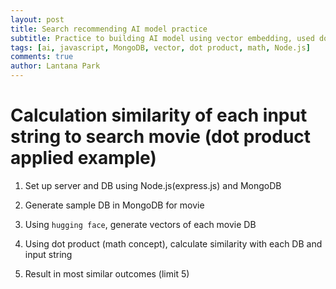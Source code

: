 ```yaml
---
layout: post
title: Search recommending AI model practice
subtitle: Practice to building AI model using vector embedding, used dot product for similarity
tags: [ai, javascript, MongoDB, vector, dot product, math, Node.js]
comments: true
author: Lantana Park
---
```


# Calculation similarity of each input string to search movie (dot product applied example)

1. Set up server and DB using Node.js(express.js) and MongoDB

2. Generate sample DB in MongoDB for movie

3. Using `hugging face`, generate vectors of each movie DB

4. Using dot product (math concept), calculate similarity with each DB and input string

5. Result in most similar outcomes (limit 5)